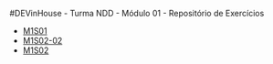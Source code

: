 #DEVinHouse - Turma NDD - Módulo 01 - Repositório de Exercícios

<ul>
    <li><a href="https://github.com/lucaslucindo/DEVinHouse_Exercicios.git/Modulo-01" target="_blank">M1S01</a></li>
    <li><a href="https://github.com/lucaslucindo/DEVinHouse_Exercicios.git/Modulo-01" target="_blank">M1S02-02</a></li>
    <li><a href="https://github.com/lucaslucindo/DEVinHouse_Exercicios.git/Modulo-01" target="_blank">M1S02</a></li>
 </ul>
